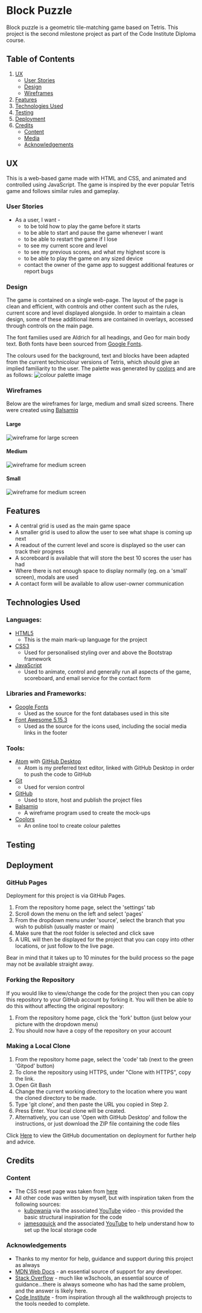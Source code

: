 # Block Puzzle

Block puzzle is a geometric tile-matching game based on Tetris. This project is the second milestone project as part of the Code Institute Diploma course.

## Table of Contents
1. [UX](#ux)
    - [User Stories](#user-stories)
    - [Design](#design)
    - [Wireframes](#wireframes)
2. [Features](#features)
3. [Technologies Used](#technologies-used)
4. [Testing](#testing)
5. [Deployment](#deployment)
6. [Credits](#credits)
    - [Content](#content)
    - [Media](#media)
    - [Acknowledgements](#acknowledgements)

## UX
This is a web-based game made with HTML and CSS, and animated and controlled using JavaScript. The game is inspired by the ever popular Tetris game and follows similar rules and gameplay.

### User Stories

- As a user, I want -
  - to be told how to play the game before it starts
  - to be able to start and pause the game whenever I want
  - to be able to restart the game if I lose
  - to see my current score and level
  - to see my previous scores, and what my highest score is
  - to be able to play the game on any sized device
  - contact the owner of the game app to suggest additional features or report bugs

### Design

The game is contained on a single web-page. The layout of the page is clean and efficient, with controls and other content such as the rules, current score and level displayed alongside. In order to maintain a clean design, some of these additional items are contained in overlays, accessed through controls on the main page.

The font families used are Aldrich for all headings, and Geo for main body text. Both fonts have been sourced from [Google Fonts](https://fonts.google.com/).

The colours used for the background, text and blocks have been adapted from the current technicolour versions of Tetris, which should give an implied familiarity to the user. The palette was generated by [coolors](https://coolors.co/) and are as follows:
![colour palette image](assets/img/colour-palette.png)

### Wireframes
Below are the wireframes for large, medium and small sized screens. There were created using [Balsamiq](https://balsamiq.com/)
#### Large
![wireframe for large screen](assets/img/large.png)
#### Medium
![wireframe for medium screen](assets/img/medium.png)
#### Small
![wireframe for medium screen](assets/img/small.png)

## Features
- A central grid is used as the main game space
- A smaller grid is used to allow the user to see what shape is coming up next
- A readout of the current level and score is displayed so the user can track their progress
- A scoreboard is available that will store the best 10 scores the user has had
- Where there is not enough space to display normally (eg. on a 'small' screen), modals are used
- A contact form will be available to allow user-owner communication

## Technologies Used
### Languages:
  - [HTML5](https://en.wikipedia.org/wiki/HTML5)
    - This is the main mark-up language for the project
  - [CSS3](https://en.wikipedia.org/wiki/CSS)
    - Used for personalised styling over and above the Bootstrap framework
  - [JavaScript](https://en.wikipedia.org/wiki/JavaScript)
    - Used to animate, control and generally run all aspects of the game, scoreboard, and email service for the contact form

### Libraries and Frameworks:
  - [Google Fonts](https://fonts.google.com/)
    - Used as the source for the font databases used in this site
  - [Font Awesome 5.15.3](https://fontawesome.com/)
    - Used as the source for the icons used, including the social media links in the footer

### Tools:
  - [Atom](https://atom.io/) with [GitHub Desktop](https://desktop.github.com/)
    - Atom is my preferred text editor, linked with GitHub Desktop in order to push the code to GitHub
  - [Git](https://git-scm.com/)
    - Used for version control
  - [GitHub](https://github.com/)
    - Used to store, host and publish the project files
  - [Balsamiq](https://balsamiq.com/)
    - A wireframe program used to create the mock-ups
  - [Coolors](https://coolors.co/)
    - An online tool to create colour palettes

## Testing

## Deployment
### GitHub Pages
Deployment for this project is via GitHub Pages.
1. From the repository home page, select the 'settings' tab
2. Scroll down the menu on the left and select 'pages'
3. From the dropdown menu under 'source', select the branch that you wish to publish (usually master or main)
4. Make sure that the root folder is selected and click save
5. A URL will then be displayed for the project that you can copy into other locations, or just follow to the live page.

Bear in mind that it takes up to 10 minutes for the build process so the page may not be available straight away.

### Forking the Repository
If you would like to view/change the code for the project then you can copy this repository to your GitHub account by forking it. You will then be able to do this without affecting the original repository:
1. From the repository home page,  click the 'fork' button (just below your picture with the dropdown menu)
2. You should now have a copy of the repository on your account

### Making a Local Clone
1. From the repository home page, select the 'code' tab (next to the green 'Gitpod' button)
2. To clone the repository using HTTPS, under "Clone with HTTPS", copy the link.
3. Open Git Bash
4. Change the current working directory to the location where you want the cloned directory to be made.
5. Type 'git clone', and then paste the URL you copied in Step 2.
6. Press Enter. Your local clone will be created.
7. Alternatively, you can use 'Open with GitHub Desktop' and follow the instructions, or just download the ZIP file containing the code files

Click [Here](https://docs.github.com/en/github/creating-cloning-and-archiving-repositories/cloning-a-repository-from-github/cloning-a-repository#cloning-a-repository-to-github-desktop) to view the GitHub documentation on deployment for further help and advice.

## Credits

### Content
  - The CSS reset page was taken from [here](https://meyerweb.com/eric/tools/css/reset/)
  - All other code was written by myself, but with inspiration taken from the following sources:
    - [kubowania](https://github.com/kubowania/Tetris-Basic) via the associated [YouTube](https://www.youtube.com/watch?v=rAUn1Lom6dw&list=WL&index=4) video - this provided the basic structural inspiration for the code
    - [jamesqquick](https://github.com/jamesqquick/Build-A-Quiz-App-With-HTML-CSS-and-JavaScript) and the associated [YouTube](https://www.youtube.com/watch?v=DFhmNLKwwGw&list=WL&index=6&t=459s) to help understand how to set up the local storage code

### Acknowledgements
  - Thanks to my mentor for help, guidance and support during this project as always
  - [MDN Web Docs](https://developer.mozilla.org/en-US/) - an essential source of support for any developer.
  - [Stack Overflow](https://stackoverflow.com/) - much like w3schools, an essential source of guidance...there is always someone who has had the same problem, and the answer is likely here.
  - [Code Institute](https://codeinstitute.net/) - from inspiration through all the walkthrough projects to the tools needed to complete.
